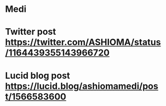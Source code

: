 # Medi
# Twitter post https://twitter.com/ASHIOMA/status/1164439355143966720
# Lucid blog post https://lucid.blog/ashiomamedi/post/1566583600
